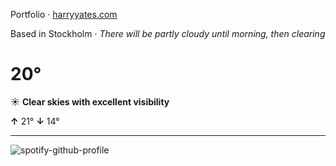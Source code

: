 Portfolio · [harryyates.com](https://harryyates.com)

<!-- WEATHER_START -->
Based in Stockholm · *There will be partly cloudy until morning, then clearing*

# 20°
☀️ **Clear skies with excellent visibility**

**↑** 21° **↓** 14°

---
<!-- WEATHER_END -->

<p align="left">
  <a>
    <img src="https://spotify-github-profile.kittinanx.com/api/view?uid=bigbello&cover_image=true&theme=natemoo-re&show_offline=true&background_color=121212&interchange=false&bar_color=53b14f&bar_color_cover=false" alt="spotify-github-profile">
  </a>
</p>